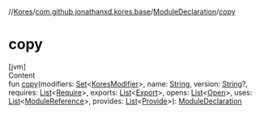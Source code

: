 //[Kores](../../index.md)/[com.github.jonathanxd.kores.base](../index.md)/[ModuleDeclaration](index.md)/[copy](copy.md)



# copy  
[jvm]  
Content  
fun [copy](copy.md)(modifiers: [Set](https://kotlinlang.org/api/latest/jvm/stdlib/kotlin.collections/-set/index.html)<[KoresModifier](../-kores-modifier/index.md)>, name: [String](https://kotlinlang.org/api/latest/jvm/stdlib/kotlin/-string/index.html), version: [String](https://kotlinlang.org/api/latest/jvm/stdlib/kotlin/-string/index.html)?, requires: [List](https://kotlinlang.org/api/latest/jvm/stdlib/kotlin.collections/-list/index.html)<[Require](../-require/index.md)>, exports: [List](https://kotlinlang.org/api/latest/jvm/stdlib/kotlin.collections/-list/index.html)<[Export](../-export/index.md)>, opens: [List](https://kotlinlang.org/api/latest/jvm/stdlib/kotlin.collections/-list/index.html)<[Open](../-open/index.md)>, uses: [List](https://kotlinlang.org/api/latest/jvm/stdlib/kotlin.collections/-list/index.html)<[ModuleReference](../-module-reference/index.md)>, provides: [List](https://kotlinlang.org/api/latest/jvm/stdlib/kotlin.collections/-list/index.html)<[Provide](../-provide/index.md)>): [ModuleDeclaration](index.md)  



